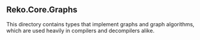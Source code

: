 ﻿## Reko.Core.Graphs

This directory contains types that implement graphs and graph algorithms, 
which are used heavily in compilers and decompilers alike.
